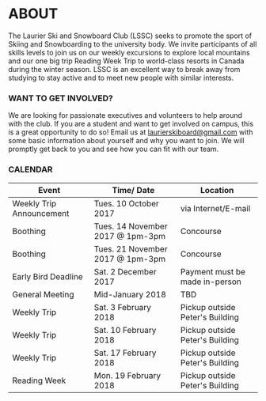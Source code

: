 # ABOUT


The Laurier Ski and Snowboard Club (LSSC) seeks to promote the sport of Skiing and Snowboarding to the university body. We invite participants of all skills levels to join us on our weekly excursions to explore local mountains and our one big trip Reading Week Trip to world-class resorts in Canada during the winter season. LSSC is an excellent way to break away from studying to stay active and to meet new people with similar interests. 


### WANT TO GET INVOLVED?


We are looking for passionate executives and volunteers to help around with the club. If you are a student and want to get involved on campus, this is a great opportunity to do so! Email us at laurierskiboard@gmail.com with some basic information about yourself and why you want to join. We will promptly get back to you and see how you can fit with our team.

### CALENDAR

Event | Time/ Date | Location
------------ | ------------- | -------------
Weekly Trip Announcement | Tues. 10 October 2017 | via Internet/E-mail
Boothing | Tues. 14 November 2017 @ 1pm-3pm | Concourse
Boothing | Tues. 21 November 2017 @ 1pm-3pm | Concourse
Early Bird Deadline | Sat. 2 December 2017 | Payment must be made in-person
General Meeting | Mid-January 2018 | TBD
Weekly Trip | Sat. 3 February 2018 | Pickup outside Peter's Building
Weekly Trip | Sat. 10 February 2018 | Pickup outside Peter's Building
Weekly Trip | Sat. 17 February 2018 | Pickup outside Peter's Building
Reading Week | Mon. 19 February 2018 | Pickup outside Peter's Building

